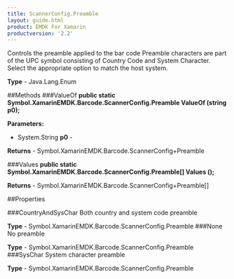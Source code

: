 ```yaml
---
title: ScannerConfig.Preamble
layout: guide.html
product: EMDK For Xamarin
productversion: '2.2'
---
```

Controls the preamble applied to the bar code Preamble characters are part of the UPC symbol consisting of Country Code and System Character. Select the appropriate option to match the host system.

**Type** - Java.Lang.Enum

##Methods
###ValueOf
**public static Symbol.XamarinEMDK.Barcode.ScannerConfig.Preamble ValueOf (string p0);**


        

**Parameters:** 

* System.String **p0** - 
        

**Returns** - Symbol.XamarinEMDK.Barcode.ScannerConfig+Preamble

###Values
**public static Symbol.XamarinEMDK.Barcode.ScannerConfig.Preamble[] Values ();**


        


**Returns** - Symbol.XamarinEMDK.Barcode.ScannerConfig+Preamble[]

##Properties

###CountryAndSysChar
Both country and system code preamble

**Type** - Symbol.XamarinEMDK.Barcode.ScannerConfig.Preamble
###None
No preamble

**Type** - Symbol.XamarinEMDK.Barcode.ScannerConfig.Preamble
###SysChar
System character preamble

**Type** - Symbol.XamarinEMDK.Barcode.ScannerConfig.Preamble






